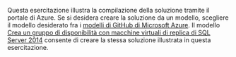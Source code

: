 Questa esercitazione illustra la compilazione della soluzione tramite il portale di Azure. Se si desidera creare la soluzione da un modello, scegliere il modello desiderato fra i [modelli di GitHub di Microsoft Azure](http://github.com/Azure/azure-quickstart-templates). Il modello [Crea un gruppo di disponibilità con macchine virtuali di replica di SQL Server 2014](http://github.com/Azure/azure-quickstart-templates/tree/master/sqlvm-alwayson-cluster) consente di creare la stessa soluzione illustrata in questa esercitazione.

<!---HONumber=AcomDC_0622_2016-->
